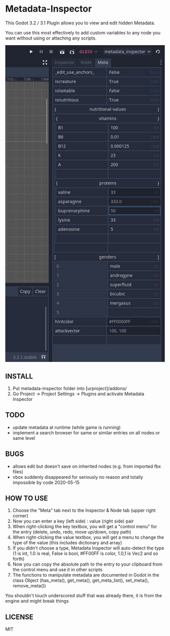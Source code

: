 Metadata-Inspector
==================

This Godot 3.2 / 3.1 Plugin allows you to view and edit hidden Metadata.

You can use this most effectively to add custom variables to any node you want without using or attaching any scripts.


[![demo1](/demo1.jpg)](#)

INSTALL
-------

1. Put metadata-inspector folder into [urproject]/addons/
2. Go Project -> Project Settings -> Plugins and activate Metadata Inspector

TODO
----
- update metadata at runtime (while game is running)
- implement a search browser for same or similar entries on all nodes or same level

BUGS
----
- allows edit but doesn't save on inherited nodes (e.g. from imported fbx files)
- vbox suddenly disappeared for seriously no reason and totally impossible by code 2020-05-15

HOW TO USE
----------

1. Choose the "Meta" tab next to the Inspector & Node tab (upper right corner)
2. Now you can enter a key (left side) : value (right side) pair 
3. When right-clicking the key textbox, you will get a "control menu" for the entry (delete, undo, redo, move up/down, copy path)
4. When right-clicking the value textbox, you will get a menu to change the type of the value (this includes dictionary and array)
5. If you didn't choose a type, Metadata Inspector will auto-detect the type (1 is int, 1.0 is real, False is bool, #FF00FF is color, 1.0,1 is Vec2 and so forth)
6. Now you can copy the absolute path to the entry to your clipboard from the control menu and use it in other scripts
7. The functions to manipulate metadata are documented in Godot in the class Object (has_meta(), get_meta(), get_meta_list(), set_meta(), remove_meta())

You shouldn't touch underscored stuff that was already there, it is from the engine and might break things


LICENSE
-------
MIT
